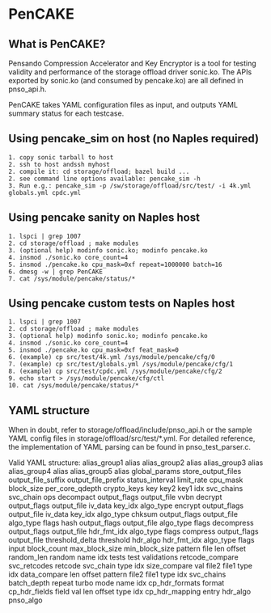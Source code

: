 # PenCAKE
## What is PenCAKE?
Pensando Compression Accelerator and Key Encryptor
is a tool for testing validity and performance of
the storage offload driver sonic.ko.  The APIs
exported by sonic.ko (and consumed by pencake.ko)
are all defined in pnso_api.h.

PenCAKE takes YAML configuration files as input,
and outputs YAML summary status for each testcase.

## Using pencake_sim on host (no Naples required)
```
1. copy sonic tarball to host
2. ssh to host andssh myhost
2. compile it: cd storage/offload; bazel build ...
2. see command line options available: pencake_sim -h
3. Run e.g.: pencake_sim -p /sw/storage/offload/src/test/ -i 4k.yml globals.yml cpdc.yml
```

## Using pencake sanity on Naples host
```
1. lspci | grep 1007
2. cd storage/offload ; make modules
3. (optional help) modinfo sonic.ko; modinfo pencake.ko
4. insmod ./sonic.ko core_count=4
5. insmod ./pencake.ko cpu_mask=0xf repeat=1000000 batch=16
6. dmesg -w | grep PenCAKE
7. cat /sys/module/pencake/status/*
```

## Using pencake custom tests on Naples host
```
1. lspci | grep 1007
2. cd storage/offload ; make modules
3. (optional help) modinfo sonic.ko; modinfo pencake.ko
4. insmod ./sonic.ko core_count=4
5. insmod ./pencake.ko cpu_mask=0xf feat_mask=0
6. (example) cp src/test/4k.yml /sys/module/pencake/cfg/0
7. (example) cp src/test/globals.yml /sys/module/pencake/cfg/1
8. (example) cp src/test/cpdc.yml /sys/module/pencake/cfg/2
9. echo start > /sys/module/pencake/cfg/ctl
10. cat /sys/module/pencake/status/*
```

## YAML structure
When in doubt, refer to storage/offload/include/pnso_api.h or
the sample YAML config files in storage/offload/src/test/*.yml.
For detailed reference, the implementation of YAML parsing can be
found in pnso_test_parser.c.

Valid YAML structure:
  alias_group1
    alias
  alias_group2
    alias
  alias_group3
    alias
  alias_group4
    alias
  alias_group5
    alias
  global_params
    store_output_files
    output_file_suffix
    output_file_prefix
    status_interval
    limit_rate
    cpu_mask
    block_size
    per_core_qdepth
  crypto_keys
    key
      key2
      key1
      idx
  svc_chains
    svc_chain
      ops
        decompact
          output_flags
          output_file
          vvbn
        decrypt
          output_flags
          output_file
          iv_data
          key_idx
          algo_type
        encrypt
          output_flags
          output_file
          iv_data
          key_idx
          algo_type
        chksum
          output_flags
          output_file
          algo_type
          flags
        hash
          output_flags
          output_file
          algo_type
          flags
        decompress
          output_flags
          output_file
          hdr_fmt_idx
          algo_type
          flags
        compress
          output_flags
          output_file
          threshold_delta
          threshold
          hdr_algo
          hdr_fmt_idx
          algo_type
          flags
      input
        block_count
        max_block_size
        min_block_size
        pattern
        file
        len
        offset
        random_len
        random
      name
      idx
  tests
    test
      validations
        retcode_compare
          svc_retcodes
          retcode
          svc_chain
          type
          idx
        size_compare
          val
          file2
          file1
          type
          idx
        data_compare
          len
          offset
          pattern
          file2
          file1
          type
          idx
      svc_chains
      batch_depth
      repeat
      turbo
      mode
      name
      idx
  cp_hdr_formats
    format
      cp_hdr_fields
        field
          val
          len
          offset
          type
      idx
  cp_hdr_mapping
    entry
      hdr_algo
      pnso_algo
